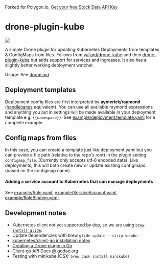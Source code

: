 Forked for Polygon.io, <a href="https://polygon.io">Get your free Stock Data API Key</a>

# drone-plugin-kube

[![](https://images.microbadger.com/badges/version/danielgormly/drone-plugin-kube.svg)](https://microbadger.com/images/danielgormly/drone-plugin-kube "Get your own version badge on microbadger.com")

A simple Drone plugin for updating Kubernetes Deployments from templates & ConfigMaps from files.
Follows from [vallard/drone-kube](https://github.com/vallard/drone-kube) and then [drone-plugin-kube](https://github.com/danielgormly/drone-plugin-kube)
but adds support for services and ingresses. It also has a slightly better working deployment watcher.

Usage: See [drone.md](./drone.md)

## Deployment templates

Deployment config files are first interpreted by **aymerick/raymond** ([handlebarsjs](http://handlebarsjs.com/) equivalent). You can use all available raymond expressions and anything you put in settings will be made available in your deployment template e.g. `{{namespace}}`. See [example/deployment.template.yaml](/example/deployment.template.yaml) for a complete example.

## Config maps from files

In this case, you can create a template just like deployment.yaml but you can provide a file path (relative to the repo's root) in the plugin setting `configmap_file`. (Currently only accepts utf-8 encoded data). Like deployments, this will both create new or update existing configmaps (based on the configmap name).

#### Adding a service account to Kubernetes that can manage deployments
See [example/Role.yaml](example/Role.yaml), [example/ServiceAccount.yaml](example/ServiceAccount.yaml), [example/RoleBinding.yaml](example/RoleBinding.yaml).

## Development notes
- Kubernetes client not yet supported by dep, so we are using
[`brew install glide`](https://github.com/Masterminds/glide).
- Update dependencies with brew `glide update --strip-vendor`
- [kubernetes/client-go installation notes](https://github.com/kubernetes/client-go/blob/master/INSTALL.md)
- [Creating a Drone plugin in Go](https://docs.drone.io/plugins/tutorials/golang/)
- [Client-go API Docs @ godoc.org](https://godoc.org/k8s.io/client-go/kubernetes)
- Testing with minikube (OSX: `brew cask install minikube`)
